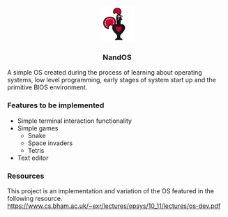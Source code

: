 <br />
<p align="center">
  <a href="https://github.com/OfficialScragg/NandOS">
    <img src="assets/NandOS.jpg" alt="Logo" width="80" height="80">
  </a>
  <h3 align="center">NandOS</h3>
</p>

A simple OS created during the process of learning about operating systems, low level programming, early stages of system start up and the primitive BIOS environment.

### Features to be implemented
   - Simple terminal interaction functionality
   - Simple games
      - Snake
      - Space invaders
      - Tetris
   - Text editor

### Resources
This project is an implementation and variation of the OS featured in the following resource. 
https://www.cs.bham.ac.uk/~exr/lectures/opsys/10_11/lectures/os-dev.pdf
